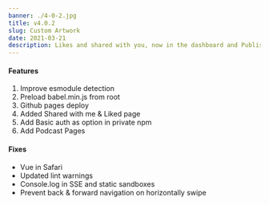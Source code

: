 ```yaml
---
banner: ./4-0-2.jpg
title: v4.0.2
slug: Custom Artwork
date: 2021-03-21
description: Likes and shared with you, now in the dashboard and Publish to GitHub Pages
---
```


#### Features

1. Improve esmodule detection 
2. Preload babel.min.js from root 
3. Github pages deploy 
4. Added Shared with me & Liked page 
5. Add Basic auth as option in private npm 
6. Add Podcast Pages 



#### Fixes
- Vue in Safari 
- Updated lint warnings 
- Console.log in SSE and static sandboxes 
- Prevent back & forward navigation on horizontally swipe 